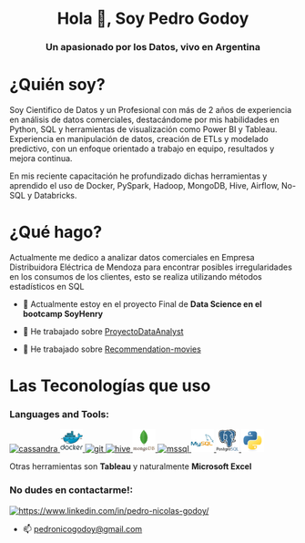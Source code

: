 <h1 align="center">Hola 👋, Soy Pedro Godoy</h1>
<h3 align="center">Un apasionado por los Datos, vivo en Argentina</h3>

# ¿Quién soy?

Soy Cientifico de Datos y un Profesional con más de 2 años de experiencia en análisis de datos comerciales, destacándome por mis habilidades en Python, SQL y herramientas de visualización como Power BI y Tableau. Experiencia en manipulación de datos, creación de ETLs y modelado predictivo, con un enfoque orientado a trabajo en equipo, resultados y mejora continua.

En mis reciente capacitación he profundizado dichas herramientas y aprendido el uso de Docker, PySpark, Hadoop, MongoDB, Hive, Airflow, No-SQL y Databricks.

# ¿Qué hago?

Actualmente me dedico a analizar datos comerciales en  Empresa Distribuidora Eléctrica de Mendoza para encontrar posibles irregularidades en los consumos de los clientes, esto se realiza utilizando métodos estadísticos en SQL


- 🌱 Actualmente estoy en el proyecto Final de  **Data Science en el bootcamp SoyHenry**

- 🔭 He trabajado sobre [ProyectoDataAnalyst](https://github.com/PedroNicolasGodoy/ProyectoDataAnalyst)

- 🔭 He trabajado sobre [Recommendation-movies](https://github.com/PedroNicolasGodoy/Recommendation-movies)




# Las Teconologías que uso


<h3 align="left">Languages and Tools:</h3>
<p align="left"> <a href="https://cassandra.apache.org/" target="_blank" rel="noreferrer"> <img src="https://www.vectorlogo.zone/logos/apache_cassandra/apache_cassandra-icon.svg" alt="cassandra" width="40" height="40"/> </a> <a href="https://www.docker.com/" target="_blank" rel="noreferrer"> <img src="https://raw.githubusercontent.com/devicons/devicon/master/icons/docker/docker-original-wordmark.svg" alt="docker" width="40" height="40"/> </a> <a href="https://git-scm.com/" target="_blank" rel="noreferrer"> <img src="https://www.vectorlogo.zone/logos/git-scm/git-scm-icon.svg" alt="git" width="40" height="40"/> </a> <a href="https://hive.apache.org/" target="_blank" rel="noreferrer"> <img src="https://www.vectorlogo.zone/logos/apache_hive/apache_hive-icon.svg" alt="hive" width="40" height="40"/> </a> <a href="https://www.mongodb.com/" target="_blank" rel="noreferrer"> <img src="https://raw.githubusercontent.com/devicons/devicon/master/icons/mongodb/mongodb-original-wordmark.svg" alt="mongodb" width="40" height="40"/> </a> <a href="https://www.microsoft.com/en-us/sql-server" target="_blank" rel="noreferrer"> <img src="https://www.svgrepo.com/show/303229/microsoft-sql-server-logo.svg" alt="mssql" width="40" height="40"/> </a> <a href="https://www.mysql.com/" target="_blank" rel="noreferrer"> <img src="https://raw.githubusercontent.com/devicons/devicon/master/icons/mysql/mysql-original-wordmark.svg" alt="mysql" width="40" height="40"/> </a> <a href="https://www.postgresql.org" target="_blank" rel="noreferrer"> <img src="https://raw.githubusercontent.com/devicons/devicon/master/icons/postgresql/postgresql-original-wordmark.svg" alt="postgresql" width="40" height="40"/> </a> <a href="https://www.python.org" target="_blank" rel="noreferrer"> <img src="https://raw.githubusercontent.com/devicons/devicon/master/icons/python/python-original.svg" alt="python" width="40" height="40"/> </a> </p>

Otras herramientas son **Tableau** y naturalmente **Microsoft Excel**


<h3 align="left">No dudes en contactarme!:</h3>
<p align="left">
<a href="https://linkedin.com/in/https://www.linkedin.com/in/pedro-nicolas-godoy/" target="blank"><img align="center" src="https://raw.githubusercontent.com/rahuldkjain/github-profile-readme-generator/master/src/images/icons/Social/linked-in-alt.svg" alt="https://www.linkedin.com/in/pedro-nicolas-godoy/" height="30" width="40" /></a>
</p>


- 📫   pedronicogodoy@gmail.com
